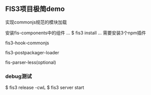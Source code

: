 ## FIS3项目极简demo

实现commonjs规范的模块加载

安装fis-components中的组件
...
$ fis3 install 
...
需要安装3个npm插件

fis3-hook-commonjs

fis3-postpackager-loader 

fis-parser-less(optional)

### debug测试

$ fis3 release -cwL
$ fis3 server start 
